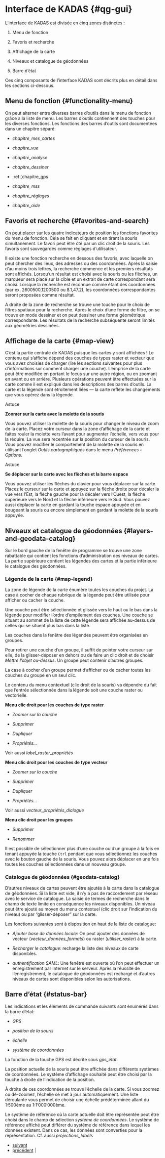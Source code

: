 # Interface de KADAS {#qg-gui}

L’interface de KADAS est divisée en cinq zones distinctes :

1.  Menu de fonction

2.  Favoris et recherche

3.  Affichage de la carte

4.  Niveaux et catalogue de géodonnées

5.  Barre d’état

Ces cinq composants de l’interface KADAS sont décrits plus en détail dans les sections ci-dessous.

## Menu de fonction {#functionality-menu}

On peut alterner entre diverses barres d’outils dans le menu de fonction grâce à la liste de menu. Les barres d’outils contiennent des touches pour les diverses fonctions. Les fonctions des barres d’outils sont documentées dans un chapitre séparé:

-   *chapitre\_mes\_cartes*

-   *chapitre\_vue*

-   *chapitre\_analyse*

-   *chapitre\_dessiner*

-   :ref:[<span id="id2" class="problematic">\`</span>](#id1)chapitre\_gps

-   *chapitre\_mss*

-   *chapitre\_réglages*

-   *chapitre\_aide*

## Favoris et recherche {#favorites-and-search}

On peut placer sur les quatre indicateurs de position les fonctions favorites du menu de fonction. Cela se fait en cliquant et en tirant la souris simultanément. Le favori peut être ôté par un clic droit de la souris. Les favoris sont sauvegardés comme réglages d’utilisateur.

Il existe une fonction recherche en dessous des favoris, avec laquelle on peut chercher des lieux, des adresses ou des coordonnées. Après la saisie d’au moins trois lettres, la recherche commence et les premiers résultats sont affichés. Lorsqu’un résultat est choisi avec la souris ou les flèches, un marqueur sera placé sur la cible et un extrait de carte correspondant sera choisi. Lorsque la recherche est reconnue comme étant des coordonnées (par ex. 2600500,1200500 ou 8.1,47.2), les coordonnées correspondantes seront proposées comme résultat.

A droite de la zone de recherche se trouve une touche pour le choix de filtres spatiaux pour la recherche. Après le choix d’une forme de filtre, on se trouve en mode dessiner et on peut dessiner une forme géométrique correspondante. Les résultats de la recherche subséquente seront limités aux géométries dessinées.

## Affichage de la carte {#map-view}

C’est la partie centrale de KADAS puisque les cartes y sont affichées ! Le contenu qui s’affiche dépend des couches de types raster et vecteur que vous avez choisies de charger (lire les sections suivantes pour plus d’informations sur comment charger une couche). L’emprise de la carte peut être modifiée en portant le focus sur une autre région, ou en zoomant en avant ou en arrière. Plusieurs opérations peuvent être effectuées sur la carte comme il est expliqué dans les descriptions des barres d’outils. La carte et la légende sont étroitement liées — la carte reflète les changements que vous opérez dans la légende.

Astuce

**Zoomer sur la carte avec la molette de la souris**

Vous pouvez utiliser la molette de la souris pour changer le niveau de zoom de la carte. Placez votre curseur dans la zone d’affichage de la carte et faites rouler la molette vers l’avant pour augmenter l’échelle, vers vous pour la réduire. La vue sera recentrée sur la position du curseur de la souris. Vous pouvez modifier le comportement de la molette de la souris en utilisant l’onglet *Outils cartographiques* dans le menu *Préférences ‣ Options*.

Astuce

**Se déplacer sur la carte avec les flèches et la barre espace**

Vous pouvez utiliser les flèches du clavier pour vous déplacer sur la carte. Placez le curseur sur la carte et appuyez sur la flèche droite pour décaler la vue vers l’Est, la flèche gauche pour la décaler vers l’Ouest, la flèche supérieure vers le Nord et la flèche inférieure vers le Sud. Vous pouvez aussi déplacer la carte en gardant la touche espace appuyée et en bougeant la souris ou encore simplement en gardant la molette de la souris appuyée.

## Niveaux et catalogue de géodonnées {#layers-and-geodata-catalog}

Sur le bord gauche de la fenêtre de programme se trouve une zone rabattable qui contient les fonctions d’administration des niveaux de cartes. La partie supérieure contient les légendes des cartes et la partie inférieure le catalogue des géodonnées.


### Légende de la carte {#map-legend}

La zone de légende de la carte énumère toutes les couches du projet. La case à cocher de chaque rubrique de la légende peut être utilisée pour afficher ou cacher la couche.

Une couche peut être sélectionnée et glissée vers le haut ou le bas dans la légende pour modifier l’ordre d’empilement des couches. Une couche se situant au sommet de la liste de cette légende sera affichée au-dessus de celles qui se situent plus bas dans la liste.

Les couches dans la fenêtre des légendes peuvent être organisées en groupes.

Pour retirer une couche d’un groupe, il suffit de pointer votre curseur sur elle, de la glisser-déposer en dehors ou de faire un clic droit et de choisir *Mettre l’objet au-dessus*. Un groupe peut contenir d’autres groupes.

La case à cocher d’un groupe permet d’afficher ou de cacher toutes les couches du groupe en un seul clic.

Le contenu du menu contextuel (clic droit de la souris) va dépendre du fait que l’entrée sélectionnée dans la légende soit une couche raster ou vectorielle.

**Menu clic droit pour les couches de type raster**

-   *Zoomer sur la couche*

-   *Supprimer*

-   *Dupliquer*

-   *Propriétés...*

Voir aussi *label\_raster\_propriétés*

**Menu clic droit pour les couches de type vecteur**

-   *Zoomer sur la couche*

-   *Supprimer*

-   *Dupliquer*

-   *Propriétés...*

Voir aussi *vecteur\_propriétés\_dialogue*

**Menu clic droit pour les groupes**

-   *Supprimer*

-   *Renommer*

Il est possible de sélectionner plus d’une couche ou d’un groupe à la fois en tenant appuyée la touche `Ctrl` pendant que vous sélectionnez les couches avec le bouton gauche de la souris. Vous pouvez alors déplacer en une fois toutes les couches sélectionnées dans un nouveau groupe.

### Catalogue de géodonnées {#geodata-catalog}

D’autres niveaux de cartes peuvent être ajoutés à la carte dans la catalogue de géodonnées. Si la liste est vide, il n’y a pas de raccordement par réseau avec le service de catalogue. La saisie de termes de recherche dans le champ de texte limite en conséquence les niveaux disponibles. Un niveau peut être ajouté au moyen du menu contextuel (clic droit sur l’indication du niveau) ou par “glisser-déposer” sur la carte.

Les fonctions suivantes sont à disposition en haut de la liste de catalogue:

-   *Ajouter base de données locale*: On peut ajouter des données de vecteur (*vecteur\_données\_formats*) ou raster (*utiliser\_raster*) à la carte.

-   *Recharger le catalogue*: recharge la liste des niveaux de carte disponibles.

-   *authentification SAML*: Une fenêtre est ouverte où l’on peut effectuer un enregistrement par Internet sur le serveur. Après la réussite de l’enregistrement, le catalogue de géodonnées est rechargé et d’autres niveaux de cartes sont disponibles selon les autorisations.


## Barre d’état {#status-bar}

Les indications et les éléments de commande suivants sont énumérés dans la barre d’état:

-   *GPS*
-   *position de la souris*

-   *échelle*

-   *système de coordonnées*

La fonction de la touche GPS est décrite sous *gps\_état*.

La position actuelle de la souris peut être affichée dans différents systèmes de coordonnées. Le système d’affichage souhaité peut être choisi par la touche à droite de l’indication de la position.

À droite de ces coordonnées se trouve l’échelle de la carte. Si vous zoomez ou dé-zoomez, l’échelle se met à jour automatiquement. Une liste déroulante vous permet de choisir une échelle prédéterminée allant du 1:500ème au 1:1‘000‘000ème.

Le système de référence où la carte actuelle doit être représentée peut être choisi dans le champ de sélection *système de coordonnées*. Le système de référence affiché peut différer du système de référence dans lequel les données existent. Dans ce cas, les données sont converties pour la représentation. Cf. aussi *projections\_labels*

-   [suivant](../ribbons/my_maps.html "Mes cartes")
-   [précédent](../preamble/conventions.html "Conventions") |



